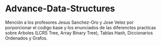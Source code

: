 # Advance-Data-Structures

Mención a los profesores Jesus Sanchez-Oro y Jose Velez por porporcionar el codigo base y los enunciados de las diferenctes practicas sobre Arboles (LCRS Tree, Array Binary Tree), Tablas Hash, Diccionarios Ordenados y Grafos.

